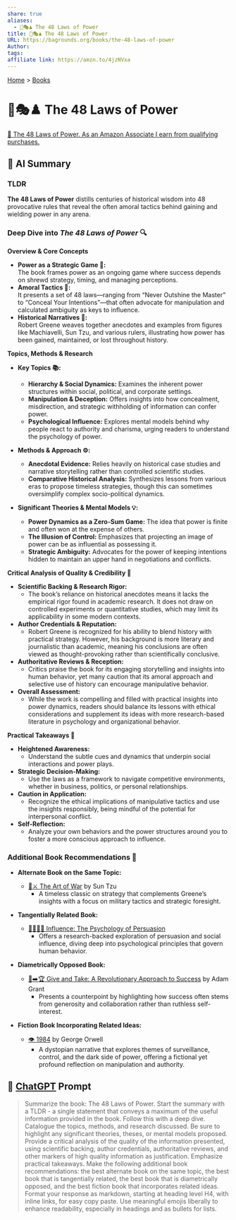 ```yaml
---
share: true
aliases:
  - 👑🎭♟️ The 48 Laws of Power
title: 👑🎭♟️ The 48 Laws of Power
URL: https://bagrounds.org/books/the-48-laws-of-power
Author: 
tags: 
affiliate link: https://amzn.to/4jzNVxa
---
```

[Home](../index.md) > [Books](./index.md)  
# 👑🎭♟️ The 48 Laws of Power  
[🛒 The 48 Laws of Power. As an Amazon Associate I earn from qualifying purchases.](https://amzn.to/4jzNVxa)  
  
## 🤖 AI Summary  
### TLDR  
**The 48 Laws of Power** distills centuries of historical wisdom into 48 provocative rules that reveal the often amoral tactics behind gaining and wielding power in any arena.    
  
### Deep Dive into *The 48 Laws of Power* 🔍  
**Overview & Core Concepts**    
- **Power as a Strategic Game 🎲:**    
  The book frames power as an ongoing game where success depends on shrewd strategy, timing, and managing perceptions.    
- **Amoral Tactics 🦹:**    
  It presents a set of 48 laws—ranging from “Never Outshine the Master” to “Conceal Your Intentions”—that often advocate for manipulation and calculated ambiguity as keys to influence.    
- **Historical Narratives 📜:**    
  Robert Greene weaves together anecdotes and examples from figures like Machiavelli, Sun Tzu, and various rulers, illustrating how power has been gained, maintained, or lost throughout history.    
  
**Topics, Methods & Research**    
- **Key Topics 📚:**    
  - **Hierarchy & Social Dynamics:** Examines the inherent power structures within social, political, and corporate settings.    
  - **Manipulation & Deception:** Offers insights into how concealment, misdirection, and strategic withholding of information can confer power.    
  - **Psychological Influence:** Explores mental models behind why people react to authority and charisma, urging readers to understand the psychology of power.    
  
- **Methods & Approach ⚙️:**    
  - **Anecdotal Evidence:** Relies heavily on historical case studies and narrative storytelling rather than controlled scientific studies.    
  - **Comparative Historical Analysis:** Synthesizes lessons from various eras to propose timeless strategies, though this can sometimes oversimplify complex socio-political dynamics.    
  
- **Significant Theories & Mental Models 💡:**    
  - **Power Dynamics as a Zero-Sum Game:** The idea that power is finite and often won at the expense of others.    
  - **The Illusion of Control:** Emphasizes that projecting an image of power can be as influential as possessing it.    
  - **Strategic Ambiguity:** Advocates for the power of keeping intentions hidden to maintain an upper hand in negotiations and conflicts.  
  
**Critical Analysis of Quality & Credibility 🧐**    
- **Scientific Backing & Research Rigor:**    
  - The book’s reliance on historical anecdotes means it lacks the empirical rigor found in academic research. It does not draw on controlled experiments or quantitative studies, which may limit its applicability in some modern contexts.    
- **Author Credentials & Reputation:**    
  - Robert Greene is recognized for his ability to blend history with practical strategy. However, his background is more literary and journalistic than academic, meaning his conclusions are often viewed as thought-provoking rather than scientifically conclusive.    
- **Authoritative Reviews & Reception:**    
  - Critics praise the book for its engaging storytelling and insights into human behavior, yet many caution that its amoral approach and selective use of history can encourage manipulative behavior.    
- **Overall Assessment:**    
  - While the work is compelling and filled with practical insights into power dynamics, readers should balance its lessons with ethical considerations and supplement its ideas with more research-based literature in psychology and organizational behavior.  
  
**Practical Takeaways 🎯**    
- **Heightened Awareness:**    
  - Understand the subtle cues and dynamics that underpin social interactions and power plays.    
- **Strategic Decision-Making:**    
  - Use the laws as a framework to navigate competitive environments, whether in business, politics, or personal relationships.    
- **Caution in Application:**    
  - Recognize the ethical implications of manipulative tactics and use the insights responsibly, being mindful of the potential for interpersonal conflict.    
- **Self-Reflection:**    
  - Analyze your own behaviors and the power structures around you to foster a more conscious approach to influence.  
  
### Additional Book Recommendations 📖  
- **Alternate Book on the Same Topic:**    
  - [🎨⚔️ The Art of War](./the-art-of-war.md) by Sun Tzu    
    - A timeless classic on strategy that complements Greene’s insights with a focus on military tactics and strategic foresight.    
  
- **Tangentially Related Book:**    
  - [🍃🧠🤝🏼 Influence: The Psychology of Persuasion](./influence.md)  
    - Offers a research-backed exploration of persuasion and social influence, diving deep into psychological principles that govern human behavior.    
  
- **Diametrically Opposed Book:**    
  - [🎁➡️🏆 Give and Take: A Revolutionary Approach to Success](./give-and-take.md) by Adam Grant    
    - Presents a counterpoint by highlighting how success often stems from generosity and collaboration rather than ruthless self-interest.    
  
- **Fiction Book Incorporating Related Ideas:**    
  - [👁️ 1984](./1984.md) by George Orwell    
    - A dystopian narrative that explores themes of surveillance, control, and the dark side of power, offering a fictional yet profound reflection on manipulation and authority.  
  
## 💬 [ChatGPT](https://chat.com) Prompt  
> Summarize the book: The 48 Laws of Power. Start the summary with a TLDR - a single statement that conveys a maximum of the useful information provided in the book. Follow this with a deep dive. Catalogue the topics, methods, and research discussed. Be sure to highlight any significant theories, theses, or mental models proposed. Provide a critical analysis of the quality of the information presented, using scientific backing, author credentials, authoritative reviews, and other markers of high quality information as justification. Emphasize practical takeaways. Make the following additional book recommendations: the best alternate book on the same topic, the best book that is tangentially related, the best book that is diametrically opposed, and the best fiction book that incorporates related ideas. Format your response as markdown, starting at heading level H4, with inline links, for easy copy paste. Use meaningful emojis liberally to enhance readability, especially in headings and as bullets for lists.